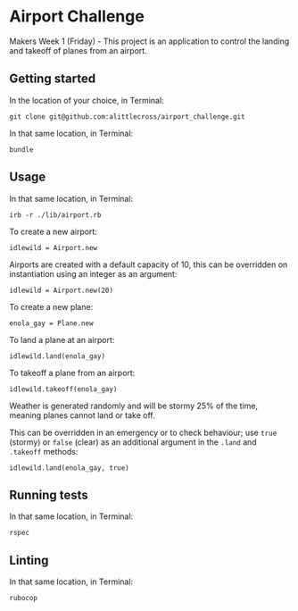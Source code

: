 # Airport Challenge

Makers Week 1 (Friday) - This project is an application to control the landing and takeoff of planes from an airport.

## Getting started

In the location of your choice, in Terminal:

`git clone git@github.com:alittlecross/airport_challenge.git`

In that same location, in Terminal:

`bundle`

## Usage

In that same location, in Terminal:

`irb -r ./lib/airport.rb`

To create a new airport:

`idlewild = Airport.new`

Airports are created with a default capacity of 10, this can be overridden on instantiation using an integer as an argument:

`idlewild = Airport.new(20)`

To create a new plane:

`enola_gay = Plane.new`

To land a plane at an airport:

`idlewild.land(enola_gay)`

To takeoff a plane from an airport:

`idlewild.takeoff(enola_gay)`

Weather is generated randomly and will be stormy 25% of the time, meaning planes cannot land or take off.

This can be overridden in an emergency or to check behaviour; use `true` (stormy) or `false` (clear) as an additional argument in the `.land` and `.takeoff` methods:

`idlewild.land(enola_gay, true)`

## Running tests

In that same location, in Terminal:

`rspec`

## Linting

In that same location, in Terminal:

`rubocop`
